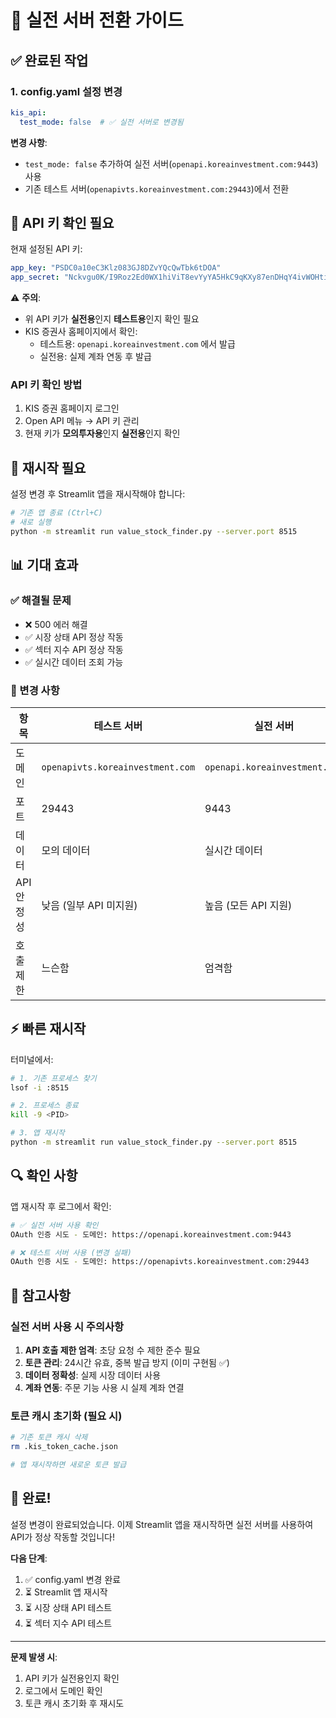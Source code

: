 # 🚀 실전 서버 전환 가이드

## ✅ 완료된 작업

### 1. config.yaml 설정 변경
```yaml
kis_api:
  test_mode: false  # ✅ 실전 서버로 변경됨
```

**변경 사항**:
- `test_mode: false` 추가하여 실전 서버(`openapi.koreainvestment.com:9443`) 사용
- 기존 테스트 서버(`openapivts.koreainvestment.com:29443`)에서 전환

## 🔑 API 키 확인 필요

현재 설정된 API 키:
```yaml
app_key: "PSDC0a10eC3Klz083GJ8DZvYQcQwTbk6tDOA"
app_secret: "Nckvgu0K/I9Roz2Ed0WX1hiViT8evYyYA5HkC9qKXy87enDHqY4ivWOHtirrUICqz8Ao7lGcA0C5QxD+ZSYZE+gYENLeoOdSrdQfFySZOcWSHZPNyDI2YzbF3t9Ug8LSkLzAP77U9FIaDpYLD7yZzrVZl1hUaXzrhZJJGXDFWIOYiHs4hAI="
```

⚠️ **주의**: 
- 위 API 키가 **실전용**인지 **테스트용**인지 확인 필요
- KIS 증권사 홈페이지에서 확인:
  - 테스트용: `openapi.koreainvestment.com` 에서 발급
  - 실전용: 실제 계좌 연동 후 발급

### API 키 확인 방법
1. KIS 증권 홈페이지 로그인
2. Open API 메뉴 → API 키 관리
3. 현재 키가 **모의투자용**인지 **실전용**인지 확인

## 🔄 재시작 필요

설정 변경 후 Streamlit 앱을 재시작해야 합니다:

```bash
# 기존 앱 종료 (Ctrl+C)
# 새로 실행
python -m streamlit run value_stock_finder.py --server.port 8515
```

## 📊 기대 효과

### ✅ 해결될 문제
- ❌ 500 에러 해결
- ✅ 시장 상태 API 정상 작동
- ✅ 섹터 지수 API 정상 작동
- ✅ 실시간 데이터 조회 가능

### 🎯 변경 사항
| 항목 | 테스트 서버 | 실전 서버 |
|------|------------|----------|
| 도메인 | `openapivts.koreainvestment.com` | `openapi.koreainvestment.com` |
| 포트 | 29443 | 9443 |
| 데이터 | 모의 데이터 | 실시간 데이터 |
| API 안정성 | 낮음 (일부 API 미지원) | 높음 (모든 API 지원) |
| 호출 제한 | 느슨함 | 엄격함 |

## ⚡ 빠른 재시작

터미널에서:
```bash
# 1. 기존 프로세스 찾기
lsof -i :8515

# 2. 프로세스 종료
kill -9 <PID>

# 3. 앱 재시작
python -m streamlit run value_stock_finder.py --server.port 8515
```

## 🔍 확인 사항

앱 재시작 후 로그에서 확인:
```bash
# ✅ 실전 서버 사용 확인
OAuth 인증 시도 - 도메인: https://openapi.koreainvestment.com:9443

# ❌ 테스트 서버 사용 (변경 실패)
OAuth 인증 시도 - 도메인: https://openapivts.koreainvestment.com:29443
```

## 📝 참고사항

### 실전 서버 사용 시 주의사항
1. **API 호출 제한 엄격**: 초당 요청 수 제한 준수 필요
2. **토큰 관리**: 24시간 유효, 중복 발급 방지 (이미 구현됨 ✅)
3. **데이터 정확성**: 실제 시장 데이터 사용
4. **계좌 연동**: 주문 기능 사용 시 실제 계좌 연결

### 토큰 캐시 초기화 (필요 시)
```bash
# 기존 토큰 캐시 삭제
rm .kis_token_cache.json

# 앱 재시작하면 새로운 토큰 발급
```

## 🎉 완료!

설정 변경이 완료되었습니다. 이제 Streamlit 앱을 재시작하면 실전 서버를 사용하여 API가 정상 작동할 것입니다!

**다음 단계**:
1. ✅ config.yaml 변경 완료
2. ⏳ Streamlit 앱 재시작
3. ⏳ 시장 상태 API 테스트
4. ⏳ 섹터 지수 API 테스트

---

**문제 발생 시**:
1. API 키가 실전용인지 확인
2. 로그에서 도메인 확인
3. 토큰 캐시 초기화 후 재시도


